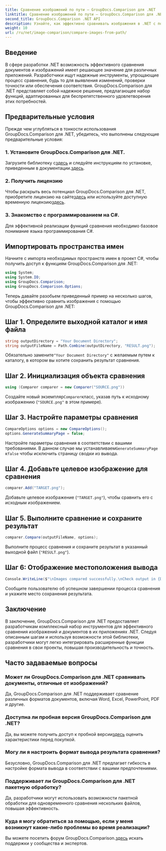 ```yaml
---
title: Сравнение изображений по пути — GroupDocs.Comparison для .NET
linktitle: Сравнение изображений по пути — GroupDocs.Comparison для .NET
second_title: GroupDocs.Comparison .NET API
description: Узнайте, как эффективно сравнивать изображения в .NET с помощью библиотеки GroupDocs.Comparison. Следуйте пошаговому руководству для бесшовной интеграции.
weight: 10
url: /ru/net/image-comparison/compare-images-from-path/
---
```

## Введение
В сфере разработки .NET возможность эффективного сравнения документов и изображений имеет решающее значение для различных приложений. Разработчики ищут надежные инструменты, упрощающие процесс сравнения, будь то для выявления изменений, проверки точности или обеспечения соответствия. GroupDocs.Comparison для .NET представляет собой надежное решение, предлагающее набор функций, адаптированных для беспрепятственного удовлетворения этих потребностей.
## Предварительные условия
Прежде чем углубляться в тонкости использования GroupDocs.Comparison для .NET, убедитесь, что выполнены следующие предварительные условия:
### 1. Установите GroupDocs.Comparison для .NET.
 Загрузите библиотеку с[здесь](https://releases.groupdocs.com/comparison/net/) и следуйте инструкциям по установке, приведенным в документации.[здесь](https://tutorials.groupdocs.com/comparison/net/).
### 2. Получить лицензию
 Чтобы раскрыть весь потенциал GroupDocs.Comparison для .NET, приобретите лицензию на сайте[здесь](https://purchase.groupdocs.com/buy) или используйте доступную временную лицензию[здесь](https://purchase.groupdocs.com/temporary-license/).
### 3. Знакомство с программированием на C#.
Для эффективной реализации функций сравнения необходимо базовое понимание языка программирования C#.

## Импортировать пространства имен
Начните с импорта необходимых пространств имен в проект C#, чтобы получить доступ к функциям GroupDocs.Comparison для .NET:
```csharp
using System;
using System.IO;
using GroupDocs.Comparison;
using GroupDocs.Comparison.Options;
```

Теперь давайте разобьем приведенный пример на несколько шагов, чтобы эффективно сравнить изображения с помощью GroupDocs.Comparison для .NET:
## Шаг 1. Определите выходной каталог и имя файла
```csharp
string outputDirectory = "Your Document Directory";
string outputFileName = Path.Combine(outputDirectory, "RESULT.png");
```
 Обязательно замените`"Your Document Directory"` с желаемым путем к каталогу, в котором вы хотите сохранить результат сравнения.
## Шаг 2. Инициализация объекта сравнения
```csharp
using (Comparer comparer = new Comparer("SOURCE.png"))
```
 Создайте новый экземпляр`Comparer`класс, указав путь к исходному изображению (`"SOURCE.png"` в этом примере).
## Шаг 3. Настройте параметры сравнения
```csharp
CompareOptions options = new CompareOptions();
options.GenerateSummaryPage = false;
```
 Настройте параметры сравнения в соответствии с вашими требованиями. В данном случае мы устанавливаем`GenerateSummaryPage` к`false` чтобы исключить страницу сводки из вывода.
## Шаг 4. Добавьте целевое изображение для сравнения
```csharp
comparer.Add("TARGET.png");
```
Добавьте целевое изображение (`"TARGET.png"`), чтобы сравнить его с исходным изображением.
## Шаг 5. Выполните сравнение и сохраните результат
```csharp
comparer.Compare(outputFileName, options);
```
Выполните процесс сравнения и сохраните результат в указанный выходной файл (`"RESULT.png"`).
## Шаг 6: Отображение местоположения вывода
```csharp
Console.WriteLine($"\nImages compared successfully.\nCheck output in {Directory.GetCurrentDirectory()}.");
```
Сообщите пользователю об успешном завершении процесса сравнения и укажите место сохранения результата.

## Заключение
В заключение, GroupDocs.Comparison для .NET предоставляет разработчикам комплексный набор инструментов для эффективного сравнения изображений и документов в их приложениях .NET. Следуя описанным шагам и используя возможности этой библиотеки, разработчики могут легко интегрировать расширенные функции сравнения в свои проекты, повышая производительность и точность.
## Часто задаваемые вопросы
### Может ли GroupDocs.Comparison для .NET сравнивать документы, отличные от изображений?
Да, GroupDocs.Comparison для .NET поддерживает сравнение различных форматов документов, включая Word, Excel, PowerPoint, PDF и другие.
### Доступна ли пробная версия GroupDocs.Comparison для .NET?
 Да, вы можете получить доступ к пробной версии[здесь](https://releases.groupdocs.com/) оценить характеристики перед покупкой.
### Могу ли я настроить формат вывода результата сравнения?
Безусловно, GroupDocs.Comparison для .NET предлагает гибкость в настройке формата вывода в соответствии с вашими предпочтениями.
### Поддерживает ли GroupDocs.Comparison для .NET пакетную обработку?
Да, разработчики могут использовать возможности пакетной обработки для одновременного сравнения нескольких файлов, повышая эффективность.
### Куда я могу обратиться за помощью, если у меня возникнут какие-либо проблемы во время реализации?
 Вы можете посетить форум GroupDocs.Comparison.[здесь](https://forum.groupdocs.com/c/comparison/12) искать поддержки у сообщества и экспертов.